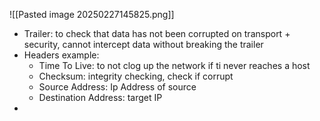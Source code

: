 ![[Pasted image 20250227145825.png]]
- Trailer: to check that data has not been corrupted on transport + security, cannot intercept data without breaking the trailer
- Headers example:
	- Time To Live: to not clog up the network if ti never reaches a host
	- Checksum: integrity checking, check if corrupt
	- Source Address: Ip Address of source
	- Destination Address: target IP
- 